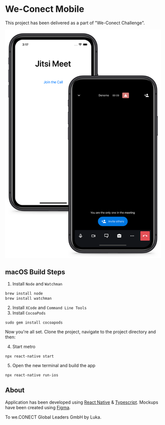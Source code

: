 # We-Conect Mobile

This project has been delivered as a part of "We-Conect Challenge".

![iPhones](iPhones.png)

## macOS Build Steps

1. Install `Node` and `Watchman`

```
brew install node
brew install watchman
```

2. Install `XCode` and `Command Line Tools`
3. Install `CocoaPods`

```
sudo gem install cocoapods
```

Now you're all set. Clone the project, navigate to the project directory and then:

4. Start metro

```
npx react-native start
```

5. Open the new terminal and build the app

```
npx react-native run-ios
```

## About

Application has been developed using [React Native](https://reactnative.dev/) & [Typescript](https://www.typescriptlang.org/). Mockups have been created using [Figma](https://www.figma.com/).

To we.CONECT Global Leaders GmbH by Luka.
